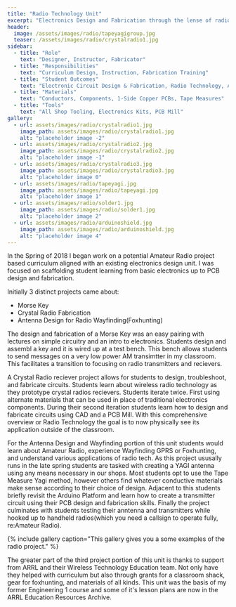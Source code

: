 ```yaml
---
title: "Radio Technology Unit"
excerpt: "Electronics Design and Fabrication through the lense of radio technology."
header:
  image: /assets/images/radio/tapeyagigroup.jpg
  teaser: /assets/images/radio/crystalradio1.jpg
sidebar:
  - title: "Role"
    text: "Designer, Instructor, Fabricator"
  - title: "Responsibilities"
    text: "Curriculum Design, Instruction, Fabrication Training"
  - title: "Student Outcomes"
    text: "Electronic Circuit Design & Fabrication, Radio Technology, Awareness of Amateur Radio "
  - title: "Materials"
    text: "Conductors, Components, 1-Side Copper PCBs, Tape Measures"
  - title: "Tools"
    text: "All Shop Tooling, Electronics Kits, PCB Mill"
gallery:
  - url: assets/images/radio/crystalradio1.jpg
    image_path: assets/images/radio/crystalradio1.jpg
    alt: "placeholder image -2"
  - url: assets/images/radio/crystalradio2.jpg
    image_path: assets/images/radio/crystalradio2.jpg
    alt: "placeholder image -1"
  - url: assets/images/radio/crystalradio3.jpg
    image_path: assets/images/radio/crystalradio3.jpg
    alt: "placeholder image 0"
  - url: assets/images/radio/tapeyagi.jpg
    image_path: assets/images/radio/tapeyagi.jpg
    alt: "placeholder image 1"
  - url: assets/images/radio/solder1.jpg
    image_path: assets/images/radio/solder1.jpg
    alt: "placeholder image 2"
  - url: assets/images/radio/arduinoshield.jpg
    image_path: assets/images/radio/arduinoshield.jpg
    alt: "placeholder image 4"
---
```


In the Spring of 2018 I began work on a potential Amateur Radio project based curriculum aligned with an existing electronics design unit. I was focused on scaffolding student learning from basic electronics up to PCB design and fabrication. 

Initially 3 distinct projects came about:

- Morse Key
- Crystal Radio Fabrication
- Antenna Design for Radio Wayfinding(Foxhunting)

The design and fabrication of a Morse Key was an easy pairing with lectures on simple circuitry and an intro to electronics. Students design and assembl a key and it is wired up at a test bench. This bench allowa students to send messages on a very low power AM transimtter in my classroom. This facilitates a transition to focusing on radio transmitters and recievers. 

A Crystal Radio reciever project allows for students to design, troubleshoot, and fabricate circuits. Students learn about wireless radio technology as they prototype crystal radios recievers. Students iterate twice. First using alternate materials that can be used in place of traditional electronics components. During their second iteration students learn how to design and fabricate circuits using CAD and a PCB Mill. With this comprehensive overview or Radio Technology the goal is to now physically see its application outside of the classroom. 

For the Antenna Design and Wayfinding portion of this unit students would learn about Amateur Radio, experience Wayfinding GPRS or Foxhunting, and understand various applications of radio tech. As this project ususally runs in the late spring students are tasked with creating a YAGI antenna using any means necessary in our shops. Most students opt to use the Tape Measure Yagi method, however others find whatever conductive materials make sense according to their choice of design. Adjacent to this students briefly revisit the Arduino Platform and learn how to create a transmitter circuit using their PCB design and fabrication skills. Finally the project culminates with students testing their anntenna and transmitters while hooked up to handheld radios(which you need a callsign to operate fully, re:Amateur Radio). 

{% include gallery caption="This gallery gives you a some examples of the radio project." %}

The greater part of the third project portion of this unit is thanks to support from ARRL and their Wireless Technology Education team. Not only have they helped with curriculum but also through grants for a classroom shack, gear for foxhunting, and materials of all kinds. This unit was the basis of my former Engineering 1 course and some of it's lesson plans are now in the ARRL Education Resources Archive. 